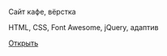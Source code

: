 Сайт кафе, вёрстка

HTML, CSS, Font Awesome, jQuery, адаптив

[Открыть](https://destiny503.github.io/7-yard-cafe/)
